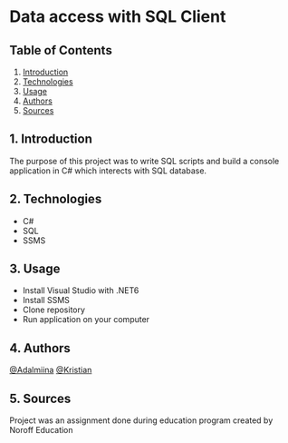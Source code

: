 # Data access with SQL Client

## Table of Contents
1. [Introduction](#intro)
2. [Technologies](#tech)
3. [Usage](#use)
4. [Authors](#aut)
5. [Sources](#sou)

<a name="intro"></a>
## 1. Introduction 
The purpose of this project was to write SQL scripts and build a console application in C# which interects with SQL database. 

<a name="tech"></a>
## 2. Technologies 
* C#
* SQL
* SSMS

<a name="use"></a>
## 3. Usage 
* Install Visual Studio with .NET6
* Install SSMS
* Clone repository
* Run application on your computer

<a name="aut"></a>
## 4. Authors
[@Adalmiina](https://github.com/Adalmiinas)
[@Kristian](https://github.com/wikris)

<a name="sou"></a>
## 5. Sources
Project was an assignment done during education program created by Noroff Education
